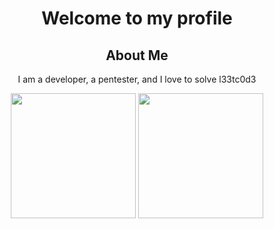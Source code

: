 
<div align="center">
  <h1>Welcome to my profile</h1>
  <h2 align="center">About Me</h2>
  
  I am a developer, a pentester, and I love to solve l33tc0d3
  
  <!-- STATS CARD -->
  <picture>
    <source
      srcset="https://github-readme-stats-eight-xi.vercel.app/api?username=ariel8300&show_icons=true&hide=stars&show=reviews&theme=dark&include_all_commits=true&rank_icon=github"
      media="(prefers-color-scheme: dark)"
    />
    <source
      srcset="https://github-readme-stats-eight-xi.vercel.app/api?username=ariel8300&show_icons=true&hide=stars&show=reviews&theme=default&include_all_commits=true&rank_icon=github"
      media="(prefers-color-scheme: light), (prefers-color-scheme: no-preference)"
    />
    <img height=200 src="https://github-readme-stats-eight-xi.vercel.app/api?username=ariel8300&show_icons=true" />
  </picture>
  
  <!-- TOP LANGUAGES CARD -->
  <picture>
    <source
      srcset="https://github-readme-stats-eight-xi.vercel.app/api/top-langs/?username=ariel8300&size_weight=0.5&count_weight=0.5&theme=dark&layout=donut"
      media="(prefers-color-scheme: dark)"
    />
    <source
      srcset="https://github-readme-stats-eight-xi.vercel.app/api/top-langs/?username=ariel8300&size_weight=0.5&count_weight=0.5&layout=donut"
      media="(prefers-color-scheme: light), (prefers-color-scheme: no-preference)"
    />
    <img height=200 src="https://github-readme-stats-eight-xi.vercel.app/api?username=ariel8300&show_icons=true" />
  </picture>
</div>
